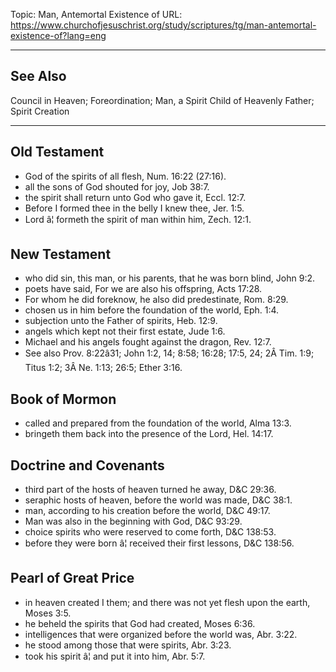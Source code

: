 Topic: Man, Antemortal Existence of
URL: https://www.churchofjesuschrist.org/study/scriptures/tg/man-antemortal-existence-of?lang=eng

---

## See Also

Council in Heaven; Foreordination; Man, a Spirit Child of Heavenly Father; Spirit Creation

---

## Old Testament

- God of the spirits of all flesh, Num. 16:22 (27:16).
- all the sons of God shouted for joy, Job 38:7.
- the spirit shall return unto God who gave it, Eccl. 12:7.
- Before I formed thee in the belly I knew thee, Jer. 1:5.
- Lord â¦ formeth the spirit of man within him, Zech. 12:1.

## New Testament

- who did sin, this man, or his parents, that he was born blind, John 9:2.
- poets have said, For we are also his offspring, Acts 17:28.
- For whom he did foreknow, he also did predestinate, Rom. 8:29.
- chosen us in him before the foundation of the world, Eph. 1:4.
- subjection unto the Father of spirits, Heb. 12:9.
- angels which kept not their first estate, Jude 1:6.
- Michael and his angels fought against the dragon, Rev. 12:7.
- See also Prov. 8:22â31; John 1:2, 14; 8:58; 16:28; 17:5, 24; 2Â Tim. 1:9; Titus 1:2; 3Â Ne. 1:13; 26:5; Ether 3:16.

## Book of Mormon

- called and prepared from the foundation of the world, Alma 13:3.
- bringeth them back into the presence of the Lord, Hel. 14:17.

## Doctrine and Covenants

- third part of the hosts of heaven turned he away, D&C 29:36.
- seraphic hosts of heaven, before the world was made, D&C 38:1.
- man, according to his creation before the world, D&C 49:17.
- Man was also in the beginning with God, D&C 93:29.
- choice spirits who were reserved to come forth, D&C 138:53.
- before they were born â¦ received their first lessons, D&C 138:56.

## Pearl of Great Price

- in heaven created I them; and there was not yet flesh upon the earth, Moses 3:5.
- he beheld the spirits that God had created, Moses 6:36.
- intelligences that were organized before the world was, Abr. 3:22.
- he stood among those that were spirits, Abr. 3:23.
- took his spirit â¦ and put it into him, Abr. 5:7.

